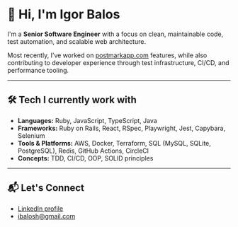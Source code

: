 # 👋 Hi, I'm Igor Balos

I'm a **Senior Software Engineer** with a focus on clean, maintainable code, test automation, and scalable web architecture.

Most recently, I’ve worked on [postmarkapp.com](https://postmarkapp.com/) features, while also contributing to developer experience through test infrastructure, CI/CD, and performance tooling.

---

## 🛠 Tech I currently work with

- **Languages:** Ruby, JavaScript, TypeScript, Java
- **Frameworks:** Ruby on Rails, React, RSpec, Playwright, Jest, Capybara, Selenium
- **Tools & Platforms:** AWS, Docker, Terraform, SQL (MySQL, SQLite, PostgreSQL), Redis, GitHub Actions, CircleCI
- **Concepts:** TDD, CI/CD, OOP, SOLID principles

---

## 📬 Let's Connect

- [LinkedIn profile](https://www.linkedin.com/in/ibalosh/)  
- ibalosh@gmail.com
